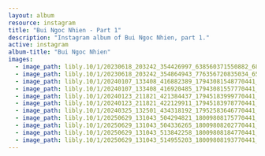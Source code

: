 ```yaml
---
layout: album
resource: instagram
title: "Bui Ngoc Nhien - Part 1"
description: "Instagram album of Bui Ngoc Nhien, part 1."
active: instagram
album-title: "Bui Ngoc Nhien"
images:
  - image_path: libly.10/1/20230618_203242_354426997_638560371550882_687299540963452091_n.jpg
  - image_path: libly.10/1/20230618_203242_354864943_776356720835034_6551581981669035456_n.jpg
  - image_path: libly.10/1/20240107_133408_416882389_17943081548770441_7997670486323969425_n.jpg
  - image_path: libly.10/1/20240107_133408_416920485_17943081557770441_7664520747205639114_n.jpg
  - image_path: libly.10/1/20240123_211821_421384437_17945183999770441_2805027622263837799_n.jpg
  - image_path: libly.10/1/20240123_211821_422129911_17945183978770441_3879217243325493954_n.jpg
  - image_path: libly.10/1/20240325_132501_434318192_17952583646770441_2429214313593547023_n.jpg
  - image_path: libly.10/1/20250629_131043_504294821_18009808175770441_7768910833223318621_n.jpg
  - image_path: libly.10/1/20250629_131043_504336265_18009808202770441_9019058463455354761_n.jpg
  - image_path: libly.10/1/20250629_131043_513842258_18009808184770441_8243285633697676078_n.jpg
  - image_path: libly.10/1/20250629_131043_514955203_18009808193770441_2389265988761664480_n.jpg
---
```

